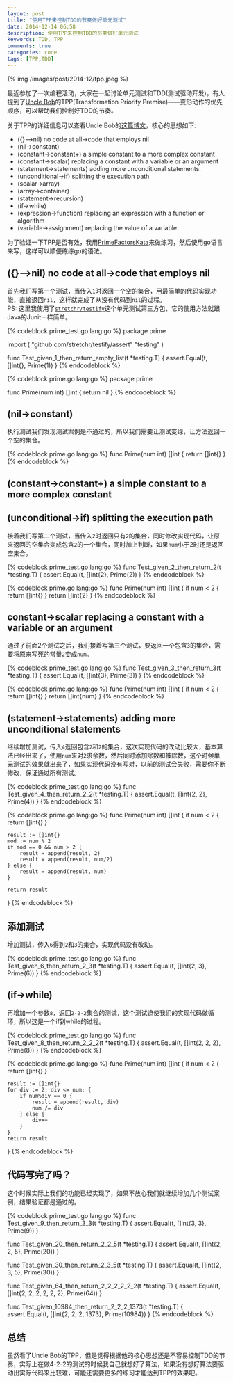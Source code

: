 ```yaml
---
layout: post
title: "使用TPP来控制TDD的节奏做好单元测试"
date: 2014-12-14 06:58
description: 使用TPP来控制TDD的节奏做好单元测试
keywords: TDD, TPP
comments: true
categories: code
tags: [TPP,TDD]
---
```

  
{% img /images/post/2014-12/tpp.jpeg %}
  
最近参加了一次编程活动，大家在一起讨论单元测试和TDD(测试驱动开发)，有人提到了[Uncle Bob][uncle_bob]的TPP(Transformation Priority Premise)——变形动作的优先顺序，可以帮助我们控制好TDD的节奏。  

<!--more-->
  
关于TPP的详细信息可以查看Uncle Bob的[这篇博文][tpp_blog]，核心的思想如下:  
  
* ({}–>nil) no code at all->code that employs nil
* (nil->constant)
* (constant->constant+) a simple constant to a more complex constant
* (constant->scalar) replacing a constant with a variable or an argument
* (statement->statements) adding more unconditional statements.
* (unconditional->if) splitting the execution path
* (scalar->array)
* (array->container)
* (statement->recursion)
* (if->while)
* (expression->function) replacing an expression with a function or algorithm
* (variable->assignment) replacing the value of a variable.
  
为了验证一下TPP是否有效，我用[PrimeFactorsKata][prime_factors_kata]来做练习，然后使用go语言来写，这样可以顺便练练go的语法。  
  
## ({}–>nil) no code at all->code that employs nil
首先我们写第一个测试，当传入`1`时返回一个空的集合，用最简单的代码实现功能，直接返回`nil`，这样就完成了从没有代码到`nil`的过程。  
PS: 这里我使用了[`stretchr/testify`][stretchr_testify]这个单元测试第三方包，它的使用方法就跟Java的Junit一样简单。  
  
{% codeblock prime_test.go lang:go %}
package prime

import (
	"github.com/stretchr/testify/assert"
	"testing"
)

func Test_given_1_then_return_empty_list(t *testing.T) {
	assert.Equal(t, []int{}, Prime(1))
}
{% endcodeblock %}
  
{% codeblock prime.go lang:go %}
package prime

func Prime(num int) []int {
	return nil
}
{% endcodeblock %}
  
## (nil->constant)
执行测试我们发现测试案例是不通过的，所以我们需要让测试变绿，让方法返回一个空的集合。  
  
{% codeblock prime.go lang:go %}
func Prime(num int) []int {
	return []int{}
}
{% endcodeblock %}
  

## (constant->constant+) a simple constant to a more complex constant 
## (unconditional->if) splitting the execution path
接着我们写第二个测试，当传入`2`时返回只有`2`的集合，同时修改实现代码，让原来返回的空集合变成包含`2`的一个集合，同时加上判断，如果`num`小于2时还是返回空集合。  
  
{% codeblock prime_test.go lang:go %}
func Test_given_2_then_return_2(t *testing.T) {
	assert.Equal(t, []int{2}, Prime(2))
}
{% endcodeblock %}
  
{% codeblock prime.go lang:go %}
func Prime(num int) []int {
	if num < 2 {
		return []int{}
	}
	return []int{2}
}
{% endcodeblock %}
  
## constant->scalar replacing a constant with a variable or an argument
通过了前面2个测试之后，我们接着写第三个测试，要返回一个包含`3`的集合，需要将原来写死的常量`2`变成`num`。  
  
{% codeblock prime_test.go lang:go %}
func Test_given_3_then_return_3(t *testing.T) {
	assert.Equal(t, []int{3}, Prime(3))
}
{% endcodeblock %}
  
{% codeblock prime.go lang:go %}
func Prime(num int) []int {
	if num < 2 {
		return []int{}
	}
	return []int{num}
}
{% endcodeblock %}
  
## (statement->statements) adding more unconditional statements
继续增加测试，传入`4`返回包含`2`和`2`的集合，这次实现代码的改动比较大，基本算法已经出来了，使用`num`来对`2`求余数，然后同时添加除数和被除数，这个时候单元测试的效果就出来了，如果实现代码没有写对，以前的测试会失败，需要你不断修改，保证通过所有测试。  

{% codeblock prime_test.go lang:go %}
func Test_given_4_then_return_2_2(t *testing.T) {
	assert.Equal(t, []int{2, 2}, Prime(4))
}
{% endcodeblock %}


{% codeblock prime.go lang:go %}
func Prime(num int) []int {
	if num < 2 {
		return []int{}
	}

	result := []int{}
	mod := num % 2
	if mod == 0 && num > 2 {
		result = append(result, 2)
		result = append(result, num/2)
	} else {
		result = append(result, num)
	}

	return result
}
{% endcodeblock %}
  
## 添加测试
增加测试，传入`6`得到`2`和`3`的集合，实现代码没有改动。  
  
{% codeblock prime_test.go lang:go %}
func Test_given_6_then_return_2_3(t *testing.T) {
	assert.Equal(t, []int{2, 3}, Prime(6))
}
{% endcodeblock %}

## (if->while)
再增加一个参数`8`，返回`2-2-2`集合的测试，这个测试迫使我们的实现代码做循环，所以这是一个if到while的过程。  
  
{% codeblock prime_test.go lang:go %}
func Test_given_8_then_return_2_2_2(t *testing.T) {
	assert.Equal(t, []int{2, 2, 2}, Prime(8))
}
{% endcodeblock %}


{% codeblock prime.go lang:go %}
func Prime(num int) []int {
	if num < 2 {
		return []int{}
	}

	result := []int{}
	for div := 2; div <= num; {
		if num%div == 0 {
			result = append(result, div)
			num /= div
		} else {
			div++
		}
	}
	return result
}
{% endcodeblock %}
  
## 代码写完了吗？
这个时候实际上我们的功能已经实现了，如果不放心我们就继续增加几个测试案例，结果验证都是通过的。  
  
{% codeblock prime_test.go lang:go %}
func Test_given_9_then_return_3_3(t *testing.T) {
	assert.Equal(t, []int{3, 3}, Prime(9))
}

func Test_given_20_then_return_2_2_5(t *testing.T) {
	assert.Equal(t, []int{2, 2, 5}, Prime(20))
}

func Test_given_30_then_return_2_3_5(t *testing.T) {
	assert.Equal(t, []int{2, 3, 5}, Prime(30))
}

func Test_given_64_then_return_2_2_2_2_2_2(t *testing.T) {
	assert.Equal(t, []int{2, 2, 2, 2, 2, 2}, Prime(64))
}

func Test_given_10984_then_return_2_2_2_1373(t *testing.T) {
	assert.Equal(t, []int{2, 2, 2, 1373}, Prime(10984))
}
{% endcodeblock %}
  
## 总结
虽然看了Uncle Bob的TPP，但是觉得根据他的核心思想还是不容易控制TDD的节奏，实际上在做4-2-2的测试的时候我自己就想好了算法，如果没有想好算法要驱动出实际代码来比较难，可能还需要更多的练习才能达到TPP的效果吧。  


[uncle_bob]: http://en.wikipedia.org/wiki/Robert_Cecil_Martin
[tpp_blog]: http://blog.8thlight.com/uncle-bob/2013/05/27/TheTransformationPriorityPremise.html
[prime_factors_kata]: http://butunclebob.com/ArticleS.UncleBob.ThePrimeFactorsKata
[stretchr_testify]: https://github.com/stretchr/testify







